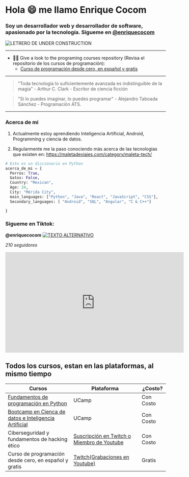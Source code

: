 # Hola :smile: me llamo Enrique Cocom

### Soy un desarrollador web y desarrollador de software, apasionado por la tecnología. Sigueme en [@enriquecocom](https://www.instagram.com/enrique_cocom04/)

![LETRERO DE UNDER CONSTRUCTION](https://ps.w.org/easy-under-construction/assets/banner-772x250.png?rev=2417171)

------------

- :man_technologist: Give a look to the programing courses repository (Revisa el repositorio de los cursos de programación):
  - [Curso de programación desde cero, en español y gratis](https://github.com/josejesusguzman/bootcamp-programacion-brujeriatech)

------------

> "Toda tecnología lo suficientemente avanzada es indistinguible de la magia" - Arthur C. Clark - Escritor de ciencia ficción

> "Si lo puedes imaginar, lo puedes programar" - Alejandro Taboada Sánchez - Programación ATS.

------------

### Acerca de mi
1. Actualmente estoy aprendiendo Inteligencia Artificial, Android, Programming y ciencia de datos.

2. Regularmente me la paso conociendo más acerca de las tecnologias que existen en: https://maletadeviajes.com/category/maleta-tech/

``` Python
# Esto es un diccionario en Python
acerca_de_mi = {
  Perros: True,
  Gatos: False,
  Country: "Mexican",
  Age: 24,
  City: "Mérida City",
  main_languages: ["Python", "Java", "React", "JavaScript", "CSS"],
  Secondary_languages: [ "Android", "SQL", "Angular", "C & C++"]

}

```

### Sigueme en Tiktok: 
**@enriquecocom**
[![TEXTO ALTERNATIVO](imagenes/)](https://www.tiktok.com/@enrique04codm)

*210 seguidores*

<iframe width="560" height="315" src="https://www.youtube.com/embed/pO2-jhu5IXg" title="YouTube video player" frameborder="0" allow="accelerometer; autoplay; clipboard-write; encrypted-media; gyroscope; picture-in-picture; web-share" allowfullscreen></iframe>

## Todos los cursos, estan en las plataformas, al mismo tiempo

| Cursos  | Plataforma | ¿Costo? |
|----------|-----------|---------|
[Fundamentos de programación en Python](https://ucamp.io/curso-python/)| UCamp | Con Costo |
[Bootcamp en Cienca de datos e Inteligencia Artificial](https://ucamp.io/curso-ciencia-de-datos/)| UCamp | Con Costo |
| Ciberseguridad y fundamentos de hacking ético|[Suscripción en Twitch o Miembro de Youtube](https://www.twitch.tv/brujeriatech) | Con Costo|
| Curso de programación desde cero, en español y gratis |[Twitch(Grabaciones en Youtube)](https://www.twitch.tv/brujeriatech)| Gratis









